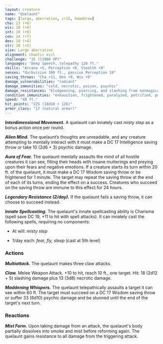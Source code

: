 ```yaml
---
layout: creature
name: "Quelaunt"
tags: [large, aberration, cr15, homebrew]
cha: 23 (+6)
wis: 18 (+4)
int: 10 (+0)
con: 24 (+7)
dex: 18 (+4)
str: 20 (+5)
size: Large aberration
alignment: chaotic evil
challenge: "15 (13000 XP)"
languages: "Deep Speech, telepathy 120 ft."
skills: "Arcana +5, Perception +9, Stealth +9"
senses: "darkvision 300 ft., passive Perception 19"
saving_throws: "Cha +11, Dex +9, Wis +9"
damage_vulnerabilities: "radiant"
damage_immunities: "cold, necrotic, poison, psychic"
damage_resistances: "bludgeoning, piercing, and slashing from nonmagical weapons"
condition_immunities: "exhaustion, frightened, paralyzed, petrified, poisoned"
speed: "40 ft."
hit_points: "225 (18d10 + 126)"
armor_class: "17 (natural armor)"
---
```


***Interdimensional Movement.*** A quelaunt can innately cast <i>misty step</i> as a bonus action once per round.

***Alien Mind.*** The quelaunt’s thoughts are unreadable, and any creature attempting
to mentally interact with it must make a DC 17 Intelligence saving throw or take 10 (2d6 + 3) psychic damage.

***Aura of Fear.*** The quelaunt mentally assaults the mind of all hostile creatures it can see, filling their heads with insane mutterings and preying upon their fears and negative emotions.  If a creature starts its turn within 20 ft. of the quelaunt, it must make a DC 17 Wisdom saving throw or be frightened for 1 minute.  The target may repeat the saving throw at the end of each of its turns, ending the effect on a success.  Creatures who succeed on the saving throw are immune to this effect for 24 hours. 

***Legendary Resistance (2/day).*** If the quelaunt fails a saving throw, it can choose to succeed instead.

***Innate Spellcasting.*** The quelaunt's innate spellcasting ability is 
Charisma (spell save DC 19, +11 to hit with spell attacks).  It can innately cast the following spells, 
requiring no components:

* At will: <i>misty step</i>

* 1/day each: <i>fear, fly, sleep</i> (cast at 5th level)

### Actions

***Multiattack.*** The quelaunt makes three claw attacks.

***Claw.*** Melee Weapon Attack. +10 to hit, reach 10 ft., one target. Hit: 18 (2d12 + 5) 
slashing damage plus 13 (3d8) necrotic damage.

***Maddening Whispers.*** The quelaunt telepathically assaults a target it can see within 60 ft. 
The target must succeed on a DC 17 Wisdom saving throw or suffer 33 (6d10) psychic damage and 
be stunned until the end of the target's next turn.

### Reactions

***Mist Form.*** Upon taking damage from an attack, the quelaunt's body partially dissolves into smoke and mist 
before reforming again.  The quelaunt gains resistance to all damage from the triggering attack.
